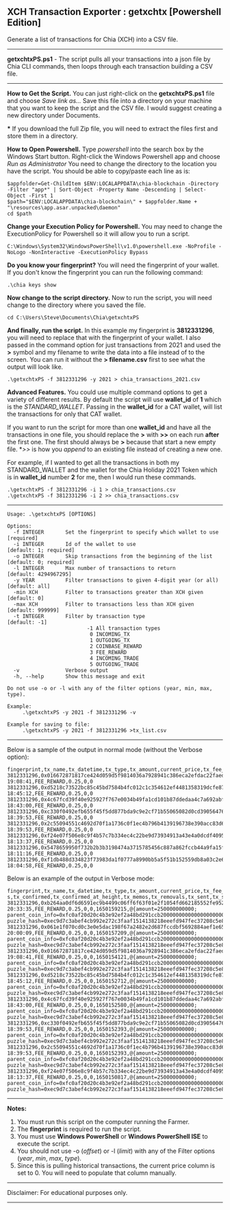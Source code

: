## XCH Transaction Exporter : getxchtx [Powershell Edition]

Generate a list of transactions for Chia (XCH) into a CSV file.

---

**getxchtxPS.ps1** - The script pulls all your transactions into a json file by Chia CLI commands, then loops through each transaction building a CSV file. 

---

**How to Get the Script.**
You can just right-click on the **getxchtxPS.ps1** file and choose _Save link as..._ Save this file into a directory on your machine that you want to keep the script and the CSV file. I would suggest creating a new directory under Documents. 

**\*** If you download the full Zip file, you will need to extract the files first and store them in a directory.


**How to Open Powershell.**
Type _powershell_ into the search box by the Windows Start button.
Right-click the Windows Powershell app and choose _Run as Administrator_
You need to change the directory to the location you have the script. 
You should be able to copy/paste each line as is:

```
$appfolder=Get-ChildItem $ENV:LOCALAPPDATA\chia-blockchain -Directory -Filter "app*" | Sort-Object -Property Name -Descending | Select-Object -First 1
$path="$ENV:LOCALAPPDATA\chia-blockchain\" + $appfolder.Name + "\resources\app.asar.unpacked\daemon"
cd $path
```

**Change your Execution Policy for Powershell.** You may need to change the ExecutionPolicy for Powershell so it will allow you to run a script.

```
C:\Windows\System32\WindowsPowerShell\v1.0\powershell.exe -NoProfile -NoLogo -NonInteractive -ExecutionPolicy Bypass
```

**Do you know your fingerprint?**
You will need the fingerprint of your wallet. If you don't know the fingerprint you can run the following command:

```
.\chia keys show
```
**Now change to the script directory.**
Now to run the script, you will need change to the directory where you saved the file.

```
cd C:\Users\Steve\Documents\Chia\getxchtxPS
```

**And finally, run the script.**
In this example my fingerprint is **3812331296**, you will need to replace that with the fingerprint of your wallet. I also passed in the command option for just transactions from 2021 and used the **>** symbol and my filename to write the data into a file instead of to the screen. You can run it without the **> filename.csv** first to see what the output will look like.

```
.\getxchtxPS -f 3812331296 -y 2021 > chia_transactions_2021.csv
```

**Advanced Features.**
You could use multiple command options to get a variety of different results. By default the script will use **wallet_id** of **1** which is the _STANDARD\_WALLET_. Passing in the **wallet_id** for a CAT wallet, will list the transactions for only that CAT wallet.

If you want to run the script for more than one **wallet_id** and have all the transactions in one file, you should replace the **>** with **>>** on each run **after** the first one. The first should always be **>** because that start a new empty file. **>>* is how you _append_ to an existing file instead of creating a new one.

For example, if I wanted to get all the transactions in both my STANDARD_WALLET and the wallet for the Chia Holiday 2021 Token which is in **wallet_id** number **2** for me, then I would run these commands.

```
.\getxchtxPS -f 3812331296 -i 1 > chia_transactions.csv
.\getxchtxPS -f 3812331296 -i 2 >> chia_transactions.csv
```

---

```
Usage: .\getxchtxPS [OPTIONS]

Options:
  -f INTEGER       Set the fingerprint to specify which wallet to use  [required]
  -i INTEGER       Id of the wallet to use                             [default: 1; required]
  -o INTEGER       Skip transactions from the beginning of the list    [default: 0; required]
  -l INTEGER       Max number of transactions to return                [default: 4294967295]
  -y YEAR          Filter transactions to given 4-digit year (or all)  [default: all]
  -min XCH         Filter to transactions greater than XCH given       [default: 0]
  -max XCH         Filter to transactions less than XCH given          [default: 999999]
  -t INTEGER       Filter by transaction type                          [default: -1]
                          -1 All transaction types
                           0 INCOMING_TX
                           1 OUTGOING_TX
                           2 COINBASE_REWARD
                           3 FEE_REWARD
                           4 INCOMING_TRADE
                           5 OUTGOING_TRADE
  -v               Verbose output
  -h, --help       Show this message and exit

Do not use -o or -l with any of the filter options (year, min, max, type).

Example:
     .\getxchtxPS -y 2021 -f 3812331296 -v

Example for saving to file:
     .\getxchtxPS -y 2021 -f 3812331296 >tx_list.csv

```

---

Below is a sample of the output in normal mode (without the Verbose option):

```
fingerprint,tx_name,tx_datetime,tx_type,tx_amount,current_price,tx_fee_amount
3812331296,0x016672871817ce424d059d5f9814036a7928941c386eca2efdac22faed39f40f,04/16/2022 19:08:41,FEE_REWARD,0.25,0,0
3812331296,0xd5218c73522bc85c45bd7584b4fc012c1c354612ef4481358319dcfe871f89c8,04/16/2022 18:45:12,FEE_REWARD,0.25,0,0
3812331296,0x4c67fcd39f40e925927f767e0034b49fa1cd101b87ddedaa4c7a692abf636211,04/16/2022 18:43:00,FEE_REWARD,0.25,0,0
3812331296,0xc330f0492efb655f45f5dd877bda9c9e2cf71b55065082d0cd39056476dd45c0,04/16/2022 18:39:53,FEE_REWARD,0.25,0,0
3812331296,0x2c55094551c4692d70f1a1736c0f1ec4b796b4139196738e390acc83d644f501,04/16/2022 18:39:53,FEE_REWARD,0.25,0,0
3812331296,0xf24e07f506e8c9f4b57c7b334ec4c22be9d73934913a43e4a0dcdf409525988c,04/16/2022 18:13:37,FEE_REWARD,0.25,0,0
3812331296,0x5478659950f732b2b3b3198474a3715785456c887a862fccb44a9fa15f4b593b,04/16/2022 18:11:16,FEE_REWARD,0.25,0,0
3812331296,0xf1db488d334823f73983da1f0777a8990bb5a5f51b152559db8a03c2e6ec4f65,04/16/2022 18:04:58,FEE_REWARD,0.25,0,0
```

Below is an example of the output in Verbose mode:

```
fingerprint,tx_name,tx_datetime,tx_type,tx_amount,current_price,tx_fee_amount,tx_created_at_time,tx_addition
s,tx_confirmed,tx_confirmed_at_height,tx_memos,tx_removals,tx_sent,tx_sent_to,tx_spend_bundle,tx_to_address,tx_to_puzzle_hash,tx_trade_id,tx_wallet_id
3812331296,0xb264aa0df6d6591ec9b4499c06ff6f63f01e2f1054fd662185552fe952627a95,04/16/2022 20:33:35,FEE_REWARD,0.25,0,0,1650159215,@{amount=250000000000; parent_coin_info=0xfc0af20d20c4b3e92ef2a48bd291ccb2000000000000000000000000000ce59a; puzzle_hash=0xec9d7c3abef4cb992e272c3faaf1514138218eeefd947fec37208c5e810d85b2},True,845215,,,0,,none,,0xec9d7c3abef4cb992e272c3faaf1514138218eeefd947fec37208c5e810d85b2,none,1
3812331296,0x061e1f070cd0c3e0e5dac198f67a2482e2d687fccdbf5692884aef1e658d759e,04/16/2022 20:00:09,FEE_REWARD,0.25,0,0,1650157209,@{amount=250000000000; parent_coin_info=0xfc0af20d20c4b3e92ef2a48bd291ccb2000000000000000000000000000ce536; puzzle_hash=0xec9d7c3abef4cb992e272c3faaf1514138218eeefd947fec37208c5e810d85b2},True,845115,,,0,,none,,0xec9d7c3abef4cb992e272c3faaf1514138218eeefd947fec37208c5e810d85b2,none,1
3812331296,0x016672871817ce424d059d5f9814036a7928941c386eca2efdac22faed39f40f,04/16/2022 19:08:41,FEE_REWARD,0.25,0,0,1650154121,@{amount=250000000000; parent_coin_info=0xfc0af20d20c4b3e92ef2a48bd291ccb2000000000000000000000000000ce497; puzzle_hash=0xec9d7c3abef4cb992e272c3faaf1514138218eeefd947fec37208c5e810d85b2},True,844952,,,0,,none,,0xec9d7c3abef4cb992e272c3faaf1514138218eeefd947fec37208c5e810d85b2,none,1
3812331296,0xd5218c73522bc85c45bd7584b4fc012c1c354612ef4481358319dcfe871f89c8,04/16/2022 18:45:12,FEE_REWARD,0.25,0,0,1650152712,@{amount=250000000000; parent_coin_info=0xfc0af20d20c4b3e92ef2a48bd291ccb2000000000000000000000000000ce459; puzzle_hash=0xec9d7c3abef4cb992e272c3faaf1514138218eeefd947fec37208c5e810d85b2},True,844892,,,0,,none,,0xec9d7c3abef4cb992e272c3faaf1514138218eeefd947fec37208c5e810d85b2,none,1
3812331296,0x4c67fcd39f40e925927f767e0034b49fa1cd101b87ddedaa4c7a692abf636211,04/16/2022 18:43:00,FEE_REWARD,0.25,0,0,1650152580,@{amount=250000000000; parent_coin_info=0xfc0af20d20c4b3e92ef2a48bd291ccb2000000000000000000000000000ce458; puzzle_hash=0xec9d7c3abef4cb992e272c3faaf1514138218eeefd947fec37208c5e810d85b2},True,844890,,,0,,none,,0xec9d7c3abef4cb992e272c3faaf1514138218eeefd947fec37208c5e810d85b2,none,1
3812331296,0xc330f0492efb655f45f5dd877bda9c9e2cf71b55065082d0cd39056476dd45c0,04/16/2022 18:39:53,FEE_REWARD,0.25,0,0,1650152393,@{amount=250000000000; parent_coin_info=0xfc0af20d20c4b3e92ef2a48bd291ccb2000000000000000000000000000ce44e; puzzle_hash=0xec9d7c3abef4cb992e272c3faaf1514138218eeefd947fec37208c5e810d85b2},True,844882,,,0,,none,,0xec9d7c3abef4cb992e272c3faaf1514138218eeefd947fec37208c5e810d85b2,none,1
3812331296,0x2c55094551c4692d70f1a1736c0f1ec4b796b4139196738e390acc83d644f501,04/16/2022 18:39:53,FEE_REWARD,0.25,0,0,1650152393,@{amount=250000000000; parent_coin_info=0xfc0af20d20c4b3e92ef2a48bd291ccb2000000000000000000000000000ce44d; puzzle_hash=0xec9d7c3abef4cb992e272c3faaf1514138218eeefd947fec37208c5e810d85b2},True,844882,,,0,,none,,0xec9d7c3abef4cb992e272c3faaf1514138218eeefd947fec37208c5e810d85b2,none,1
3812331296,0xf24e07f506e8c9f4b57c7b334ec4c22be9d73934913a43e4a0dcdf409525988c,04/16/2022 18:13:37,FEE_REWARD,0.25,0,0,1650150817,@{amount=250000000000; parent_coin_info=0xfc0af20d20c4b3e92ef2a48bd291ccb2000000000000000000000000000ce403; puzzle_hash=0xec9d7c3abef4cb992e272c3faaf1514138218eeefd947fec37208c5e810d85b2},True,844807,,,0,,none,,0xec9d7c3abef4cb992e272c3faaf1514138218eeefd947fec37208c5e810d85b2,none,1
```

---

**Notes:**
1. You must run this script on the computer running the Farmer.
2. The **fingerprint** is required to run the script.
3. You must use **Windows PowerShell** or **Windows PowerShell ISE** to execute the script.
4. You should not use -o (_offset_) or -l (_limit_) with any of the Filter options (_year_, _min_, _max_, _type_).
5. Since this is pulling historical transactions, the current price column is set to 0. You will need to populate that column manually.

---
Disclaimer: For educational purposes only.

---
